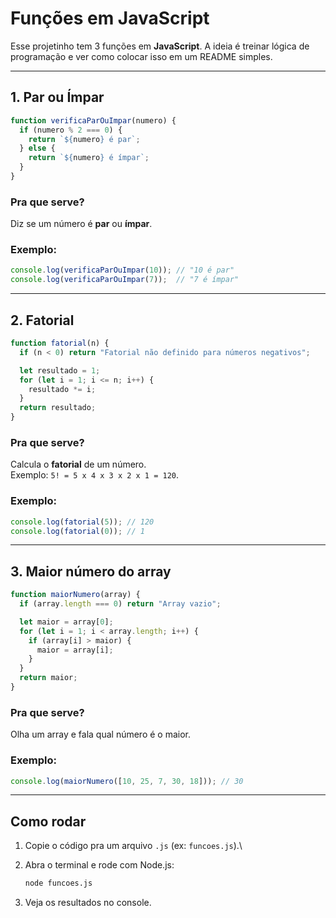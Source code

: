 # Funções em JavaScript

Esse projetinho tem 3 funções em **JavaScript**. A ideia é treinar
lógica de programação e ver como colocar isso em um README simples.

------------------------------------------------------------------------

## 1. Par ou Ímpar

``` javascript
function verificaParOuImpar(numero) {
  if (numero % 2 === 0) {
    return `${numero} é par`;
  } else {
    return `${numero} é ímpar`;
  }
}
```

### Pra que serve?

Diz se um número é **par** ou **ímpar**.

### Exemplo:

``` javascript
console.log(verificaParOuImpar(10)); // "10 é par"
console.log(verificaParOuImpar(7));  // "7 é ímpar"
```

------------------------------------------------------------------------

## 2. Fatorial

``` javascript
function fatorial(n) {
  if (n < 0) return "Fatorial não definido para números negativos";

  let resultado = 1;
  for (let i = 1; i <= n; i++) {
    resultado *= i;
  }
  return resultado;
}
```

### Pra que serve?

Calcula o **fatorial** de um número.\
Exemplo: `5! = 5 x 4 x 3 x 2 x 1 = 120`.

### Exemplo:

``` javascript
console.log(fatorial(5)); // 120
console.log(fatorial(0)); // 1
```

------------------------------------------------------------------------

## 3. Maior número do array

``` javascript
function maiorNumero(array) {
  if (array.length === 0) return "Array vazio";

  let maior = array[0];
  for (let i = 1; i < array.length; i++) {
    if (array[i] > maior) {
      maior = array[i];
    }
  }
  return maior;
}
```

### Pra que serve?

Olha um array e fala qual número é o maior.

### Exemplo:

``` javascript
console.log(maiorNumero([10, 25, 7, 30, 18])); // 30
```

------------------------------------------------------------------------

## Como rodar

1.  Copie o código pra um arquivo `.js` (ex: `funcoes.js`).\

2.  Abra o terminal e rode com Node.js:

    ``` bash
    node funcoes.js
    ```

3.  Veja os resultados no console.